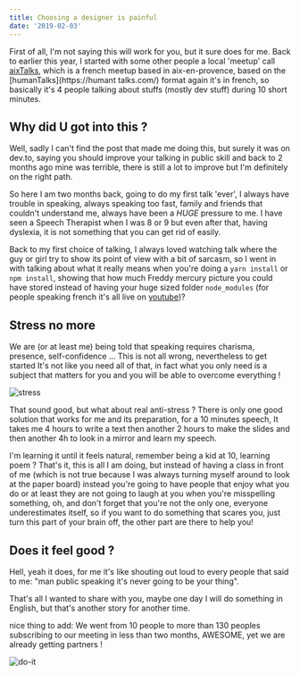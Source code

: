 ```yaml
---
title: Choosing a designer is painful
date: '2019-02-03'
---
```


First of all, I'm not saying this will work for you, but it sure does for me.
Back to earlier this year, I started with some other people a local 'meetup' call [aixTalks](https://aixtalks.com/), which is a french meetup based in aix-en-provence, based on the [humanTalks](https://humant talks.com/) format again it's in french, so basically it's 4 people talking about stuffs (mostly dev stuff) during 10 short minutes.

## Why did U got into this ? 

Well, sadly I can't find the post that made me doing this, but surely it was on dev.to, saying you should improve your talking in public skill and back to 2 months ago mine was terrible, there is still a lot to improve but I'm definitely on the right path.

So here I am two months back, going to do my first talk 'ever', I always have trouble in speaking, always speaking too fast, family and friends that couldn't understand me, always have been a *HUGE* pressure to me. I have seen a Speech Therapist when I was 8 or 9 but even after that, having dyslexia, it is not something that you can get rid of easily.

Back to my first choice of talking, I always loved watching talk where the guy or girl try to show its point of view with a bit of sarcasm, so I went in with talking about what it really means when you're doing a `yarn install` or `npm install`, showing that how much Freddy mercury picture you could have stored instead of having  your huge sized folder `node_modules` (for people speaking french it's all live on [youtube](https://www.youtube.com/watch?v=CkhHnTwnReY))?

## Stress no more

We are (or at least me) being told that speaking requires charisma, presence, self-confidence ...  This is not all wrong, nevertheless to get started It's not like you need all of that, in fact what you only need is a subject that matters for you and you will be able to overcome everything !

![stress](https://media1.tenor.com/images/14f5ba457a450b02d6639d37df36b45b/tenor.gif?itemid=5207555)

That sound good, but what about real anti-stress ? There is only one good solution that works for me and its preparation, for a 10 minutes speech, It takes me 4 hours to write a text then another 2 hours to make the slides and then another 4h to look in a mirror and learn my speech.

I'm learning it until it feels natural, remember being a kid at 10, learning poem ? That's it, this is all I am doing, but instead of having a class in front of me (which is not true because I was always turning myself around to look at the paper board) instead you're going to have people that enjoy what you do or at least they are not going to laugh at you when you're misspelling something, oh, and don't forget that you're not the only one, everyone underestimates itself, so if you want to do something that scares you, just turn this part of your brain off, the other part are there to help you!

## Does it feel good ? 

Hell, yeah it does, for me it's like shouting out loud to every people that said to me: "man public speaking it's never going to be your thing".

That's all I wanted to share with you, maybe one day I will do something in English, but that's another story for another time.

nice thing to add: We went from 10 people to more than 130 peoples subscribing to our meeting in less than two months, AWESOME, yet we are already getting partners !

![do-it](https://media.giphy.com/media/3o85xtLX7zCyeeWGLC/giphy.gif)
